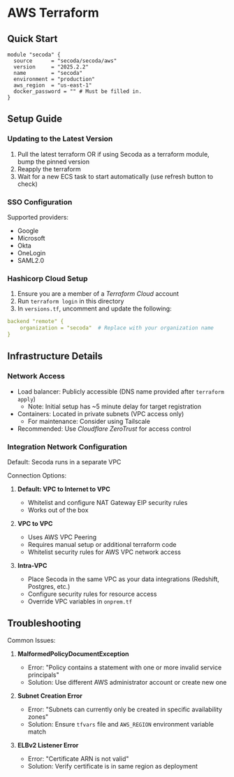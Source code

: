 # AWS Terraform

## Quick Start
```hcl
module "secoda" {
  source      = "secoda/secoda/aws"
  version     = "2025.2.2"
  name        = "secoda"
  environment = "production"
  aws_region  = "us-east-1"
  docker_password = "" # Must be filled in.
}
```

## Setup Guide

### Updating to the Latest Version
1. Pull the latest terraform OR if using Secoda as a terraform module, bump the pinned version
2. Reapply the terraform
3. Wait for a new ECS task to start automatically (use refresh button to check)

### SSO Configuration
Supported providers:
- Google
- Microsoft
- Okta
- OneLogin
- SAML2.0

### Hashicorp Cloud Setup
1. Ensure you are a member of a _Terraform Cloud_ account
2. Run `terraform login` in this directory
3. In `versions.tf`, uncomment and update the following:
```yaml
backend "remote" {
    organization = "secoda"  # Replace with your organization name
}
```

## Infrastructure Details

### Network Access
- Load balancer: Publicly accessible (DNS name provided after `terraform apply`)
  - Note: Initial setup has ~5 minute delay for target registration
- Containers: Located in private subnets (VPC access only)
  - For maintenance: Consider using Tailscale
- Recommended: Use _Cloudflare ZeroTrust_ for access control

### Integration Network Configuration
Default: Secoda runs in a separate VPC

Connection Options:
1. **Default: VPC to Internet to VPC**
   - Whitelist and configure NAT Gateway EIP security rules
   - Works out of the box

2. **VPC to VPC**
   - Uses AWS VPC Peering
   - Requires manual setup or additional terraform code
   - Whitelist security rules for AWS VPC network access

3. **Intra-VPC**
   - Place Secoda in the same VPC as your data integrations (Redshift, Postgres, etc.)
   - Configure security rules for resource access
   - Override VPC variables in `onprem.tf`

## Troubleshooting

Common Issues:
1. **MalformedPolicyDocumentException**
   - Error: "Policy contains a statement with one or more invalid service principals"
   - Solution: Use different AWS administrator account or create new one

2. **Subnet Creation Error**
   - Error: "Subnets can currently only be created in specific availability zones"
   - Solution: Ensure `tfvars` file and `AWS_REGION` environment variable match

3. **ELBv2 Listener Error**
   - Error: "Certificate ARN is not valid"
   - Solution: Verify certificate is in same region as deployment
